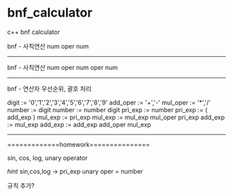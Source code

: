 # bnf_calculator
c++ bnf calculator

bnf - 사칙연산 num oper num

--------------------------------------------------

bnf - 사칙연산 num oper num oper num

--------------------------------------------------

bnf - 연산자 우선순위, 괄호 처리

digit := '0','1','2','3','4','5','6','7','8','9'
add_oper := '+','-'
mul_oper := '*','/'
number := digit
number := number digit
pri_exp := number 
pri_exp := ( add_exp )
mul_exp := pri_exp 
mul_exp := mul_exp mul_oper pri_exp
add_exp := mul_exp
add_exp := add_exp add_oper mul_exp

--------------------------------------------------


=============homework===============

sin, cos, log, unary operator


*hint*
sin,cos,log -> pri_exp
unary oper = number

규칙 추가?
